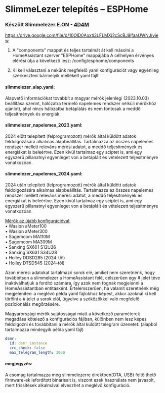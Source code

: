 # SlimmeLezer telepítés – ESPHome

### Készült Slimmelezer.E.ON - [4D4M](https://prohardver.hu/tag/4d4m.html)

https://drive.google.com/file/d/10OlD0Aoxti3LFLMXj2cScBJ9jfaaUWNJ/view

1. A "components" mappát és teljes tartalmát át kell másolni a HomeAssistant szerver "ESPHome" mappájába
   A célhelyen érvényes elérési útja a következő lesz: /config/esphome/components

2. Ki kell választani a nekünk megfelelő yaml konfigurációt vagy egyénileg szerkeszteni bármelyik mellékelt yaml fájlt
   
#### slimmelezer_alap.yaml:
  Alapvető információkat továbbít a magyar mérők jelenlegi (2023.10.03) beállítása szerint, hálózatra termelő napelemes
  rendszer nélküli mérőkhöz ajánlott, ahol nincs hálózatba betáplálás és nem fontosak a meddő teljesítmények és energiák.
   
#### slimmelezer_napelemes_2023.yaml:
  2024 előtt telepített (felprogramozott) mérők által küldött adatok feldolgozására alkalmas alapbeállítás. Tartalmazza az 
  összes napelemes rendszer mellett releváns mérési adatot, a meddő teljesítmények és energiákat is beleértve.
  Ezen kívül tartalmaz egy sciptet is, ami egy egyszerű pillanatnyi egyenleget von a betáplált és vételezett teljesítményre
  vonatkozóan.
  
#### slimmelezer_napelemes_2024.yaml:
  2024 után telepített (felprogramozott) mérők által küldött adatok feldolgozására alkalmas alapbeállítás. Tartalmazza az 
  összes napelemes rendszer mellett releváns mérési adatot, a meddő teljesítmények és energiákat is beleértve.
  Ezen kívül tartalmaz egy sciptet is, ami egy egyszerű pillanatnyi egyenleget von a betáplált és vételezett teljesítményre
  vonatkozóan.

  <ins>Mérők az újabb konfigurációval:</ins>  
   • Wasion aMeter100  
   • Wasion aMeter300  
   • Sagemcom MA110M  
   • Sagemcom MA309M  
   • Sanxing SX601 S12U26  
   • Sanxing SX631 S34U28  
   • Holley DDSD285 (2024-től)  
   • Holley DTSD545 (2024-től)  
  
  Azon mérési adatokat tartalmazó sorok elé, amiket nem szeretnénk, hogy továbbítson a slimmelezer a HomeAssistant felé,
  célszerűen egy # jelet téve inaktiválhatjuk a fordító számára, így azok nem fognak megjelenni a HomeAssistantban entitásként.
  Értelemszerűen, ha valamit szeretnénk még megjeleníteni a meglévő példa yaml fájlokhoz képest, akkor azoknál ki kell
  törölni a # jelet a sorok elől, ügyelve a szóközökkel való megfelelő pozícionálás megőrzésére.
  
  Magyarországi mérők sajátosságai miatt a következő paraméterek megadása kötelező a konfigurációs fájlban, különben nem lesz
  képes feldolgozni és továbbítani a mérők által küldött telegram üzenetet: (alapból tartalmazza mindegyik példa yaml fájl)
   
```yaml
dsmr:
  id: dsmr_instance
  crc_check: false
  max_telegram_length: 3000
```

#### megjegyzés: 
A csomag tartalmazza még slimmelezerre direktben(OTA, USB) feltölthető firmware-ek lefordított binárisait is, viszont ezek használata nem javasolt, mert frissítések alkalmával elveszhet a meglévő konfiguráció.
